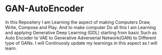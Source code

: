 # GAN-AutoEncoder
In this Repositery I am Learning the aspect of making Computers Draw, Write, Compose and Play. And to make computer Do all this I am Learning and applying Generative Deep Learning (GDL) starting from basic Such as Auto Encoder to VAE to Generative Adverserial Network(GAN) to Different type of GANs.
I will Continuosly update my learnings in this aspect as I will learn.
